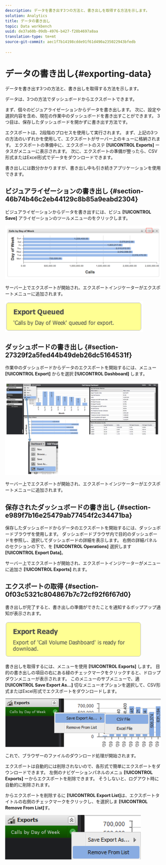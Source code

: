 ```yaml
---
description: データを書き出す3つの方法と、書き出しを取得する方法を示します。
solution: Analytics
title: データの書き出し
topic: Data workbench
uuid: de37a60b-09db-4976-b427-f28b4697a8aa
translation-type: tm+mt
source-git-commit: aec1f7b14198cdde91f61d490a235022943bfedb

---
```



# データの書き出し{#exporting-data}

データを書き出す3つの方法と、書き出しを取得する方法を示します。

データは、3つの方法でダッシュボードからエクスポートできます。

まず、個々のビジュアライゼーションからデータを書き出します。 次に、設定や選択内容を含め、現在の作業中のダッシュボードを書き出すことができます。 3つ目は、保存したダッシュボードを開かずに書き出す方法です。

エクスポートは、2段階のプロセスを使用して実行されます。 まず、上記の3つの方法のいずれかを使用して、エクスポートがサーバー上のキューに格納されます。 エクスポートの準備中に、エクスポートのステ **[!UICONTROL Exports]** ータスがメニューに表示されます。 次に、エクスポートの準備が整ったら、CSV形式またはExcel形式でデータをダウンロードできます。

書き出しには数分かかりますが、書き出し中も引き続きアプリケーションを使用できます。

## ビジュアライゼーションの書き出し {#section-46b74b46c2eb44129c8b85a9eabd2304}

ビジュアライゼーションからデータを書き出すには、ビジュ **[!UICONTROL Save]** アライゼーションのツールメニューのをクリックします。

![](assets/export_visual.png)

サーバー上でエクスポートが開始され、エクスポートインジケーターがエクスポートメニューに追加されます。

![](assets/export_queued.png)

## ダッシュボードの書き出し {#section-27329f2a5fed44b49deb26dc5164531f}

作業中のダッシュボードからデータのエクスポートを開始するには、メニュー **[!UICONTROL Export]** からを選択 **[!UICONTROL Dashboard]** します。

![](assets/export_dashboard.png)

サーバー上でエクスポートが開始され、エクスポートインジケーターがエクスポートメニューに追加されます。

## 保存されたダッシュボードの書き出し {#section-e989f7b16e25479ab77454f2c34471ba}

保存したダッシュボードからデータのエクスポートを開始するには、ダッシュボードブラウザを使用します。 ダッシュボードブラウザ内で目的のダッシュボードを参照し、選択してダッシュボードの詳細を表示します。 右側の詳細パネルのセクションの下で、を **[!UICONTROL Operations]** 選択します **[!UICONTROL Export Data]**。

サーバー上でエクスポートが開始され、エクスポートインジケーターがメニューに追加さ **[!UICONTROL Exports]** れます。

## エクスポートの取得 {#section-0f03c5321c804867b7c72cf92f6f67d0}

書き出しが完了すると、書き出しの準備ができたことを通知するポップアップ通知が表示されます。

![](assets/export_ready.png)

書き出しを取得するには、メニューを使用 **[!UICONTROL Exports]** します。 目的の書き出しの項目の右にある緑のチェックマークをクリックすると、ドロップダウンメニューが表示されます。 このメニューのサブメニューで、適 **[!UICONTROL Save Export As…]** 切なメニューオプションを選択して、CSV形式またはExcel形式でエクスポートをダウンロードします。

![](assets/export_save_as.png)

これで、ブラウザーのファイルのダウンロード処理が開始されます。

エクスポートは自動的には削除されないので、各形式で簡単にエクスポートをダウンロードできます。 左側のナビゲーションパネルのメニュ **[!UICONTROL Exports]** ーからエクスポートを削除できます。 そうしないと、ログアウト時に自動的に削除されます。

からエクスポートを削除するに **[!UICONTROL Export List]**&#x200B;は、エクスポートタイトルの右側のチェックマークをクリックし、を選択しま **[!UICONTROL Remove From List]**&#x200B;す。

![](assets/export_remove_from_list.png)

